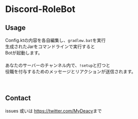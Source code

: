 # Discord-RoleBot

## Usage
Config.ktの内容を各自編集し、``gradlew.bat``を実行  
生成されたJarをコマンドラインで実行すると  
Botが起動します。  
　  
あなたのサーバーのチャンネル内で、``!setup``と打つと  
役職を付与するためのメッセージとリアクションが送信されます。  
  
　  
## Contact
issues 或いは <https://twitter.com/MyDeacy>まで
